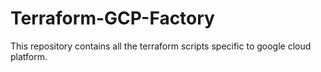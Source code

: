 # Terraform-GCP-Factory
This repository contains all the terraform scripts specific to google cloud platform.
